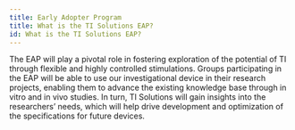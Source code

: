 ```yaml
---
title: Early Adopter Program
title: What is the TI Solutions EAP?
id: What is the TI Solutions EAP?
---
```

The EAP will play a pivotal role in fostering exploration of the potential of TI through flexible and highly controlled stimulations. Groups participating in the EAP will be able to use our investigational device in their research projects, enabling them to advance the existing knowledge base through in vitro and in vivo studies. In turn, TI Solutions will gain insights into the researchers’ needs, which will help drive development and optimization of the specifications for future devices.
